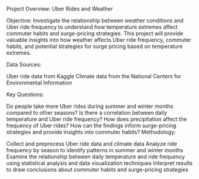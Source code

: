 Project Overview: Uber Rides and Weather

Objective: Investigate the relationship between weather conditions and Uber ride frequency to understand how temperature extremes affect commuter habits and surge-pricing strategies. This project will provide valuable insights into how weather affects Uber ride frequency, commuter habits, and potential strategies for surge pricing based on temperature extremes.

Data Sources:

Uber ride data from Kaggle Climate data from the National Centers for Environmental Information

Key Questions:

Do people take more Uber rides during summer and winter months compared to other seasons?
Is there a correlation between daily temperature and Uber ride frequency?
How does precipitation affect the frequency of Uber rides?
How can the findings inform surge-pricing strategies and provide insights into commuter habits?
Methodology:

Collect and preprocess Uber ride data and climate data Analyze ride frequency by season to identify patterns in summer and winter months Examine the relationship between daily temperature and ride frequency using statistical analysis and data visualization techniques Interpret results to draw conclusions about commuter habits and surge-pricing strategies